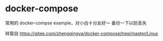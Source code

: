 # docker-compose
常用的 docker-compse example，对小白十分友好～ 备份一下以防丢失

转载自 https://gitee.com/zhengqingya/docker-compose/tree/master/Linux
